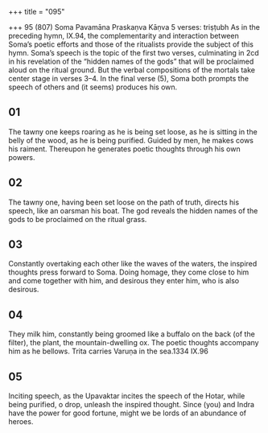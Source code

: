 +++
title = "095"

+++
95 (807)
Soma Pavamāna
Praskaṇva Kāṇva
5 verses: triṣṭubh
As in the preceding hymn, IX.94, the complementarity and interaction between  Soma’s poetic efforts and those of the ritualists provide the subject of this hymn.  Soma’s speech is the topic of the first two verses, culminating in 2cd in his revelation  of the “hidden names of the gods” that will be proclaimed aloud on the ritual ground.  But the verbal compositions of the mortals take center stage in verses 3–4. In the final  verse (5), Soma both prompts the speech of others and (it seems) produces his own.
## 01
The tawny one keeps roaring as he is being set loose, as he is sitting in the  belly of the wood, as he is being purified.
Guided by men, he makes cows his raiment. Thereupon he generates  poetic thoughts through his own powers.
## 02
The tawny one, having been set loose on the path of truth, directs his  speech, like an oarsman his boat.
The god reveals the hidden names of the gods to be proclaimed on the  ritual grass.
## 03
Constantly overtaking each other like the waves of the waters, the  inspired thoughts press forward to Soma.
Doing homage, they come close to him and come together with him, and  desirous they enter him, who is also desirous.
## 04
They milk him, constantly being groomed like a buffalo on the back (of  the filter), the plant, the mountain-dwelling ox.
The poetic thoughts accompany him as he bellows. Trita carries Varuṇa  in the sea.1334 IX.96
## 05
Inciting speech, as the Upavaktar incites the speech of the Hotar, while  being purified, o drop, unleash the inspired thought.
Since (you) and Indra have the power for good fortune, might we be
lords of an abundance of heroes.